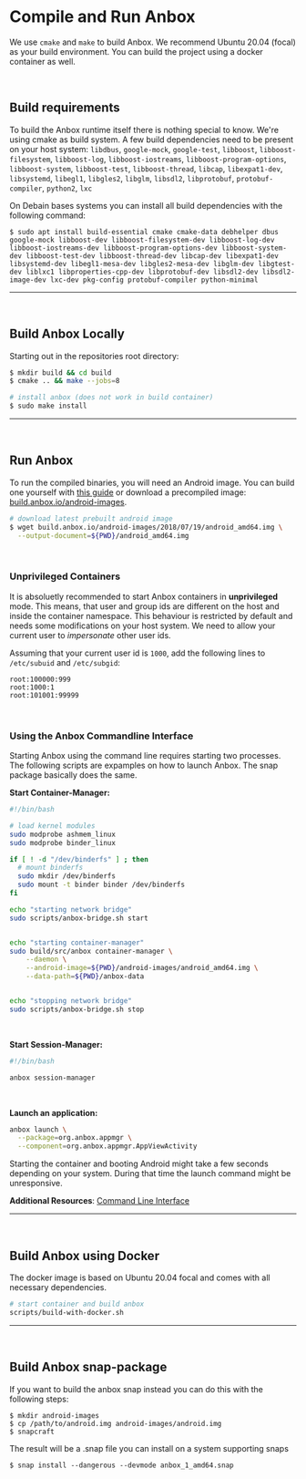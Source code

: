# Compile and Run Anbox
We use `cmake` and `make` to build Anbox. We recommend Ubuntu 20.04 (focal) as your build environment.
You can build the project using a docker container as well.

&nbsp;
## **Build requirements**
To build the Anbox runtime itself there is nothing special to know. We're using
cmake as build system. A few build dependencies need to be present on your host
system:
`libdbus`, 
`google-mock`, 
`google-test`, 
`libboost`, 
`libboost-filesystem`, 
`libboost-log`, 
`libboost-iostreams`, 
`libboost-program-options`, 
`libboost-system`, 
`libboost-test`, 
`libboost-thread`, 
`libcap`, 
`libexpat1-dev`, 
`libsystemd`, 
`libegl1`, 
`libgles2`, 
`libglm`, 
`libsdl2`, 
`libprotobuf`, 
`protobuf-compiler`, 
`python2`, 
`lxc`

On Debain bases systems you can install all build dependencies with the following
command:
```
$ sudo apt install build-essential cmake cmake-data debhelper dbus google-mock libboost-dev libboost-filesystem-dev libboost-log-dev libboost-iostreams-dev libboost-program-options-dev libboost-system-dev libboost-test-dev libboost-thread-dev libcap-dev libexpat1-dev libsystemd-dev libegl1-mesa-dev libgles2-mesa-dev libglm-dev libgtest-dev liblxc1 libproperties-cpp-dev libprotobuf-dev libsdl2-dev libsdl2-image-dev lxc-dev pkg-config protobuf-compiler python-minimal
```

____
&nbsp;
## **Build Anbox Locally**
Starting out in the repositories root directory:
```sh
$ mkdir build && cd build
$ cmake .. && make --jobs=8

# install anbox (does not work in build container)
$ sudo make install
```

____
&nbsp;
## **Run Anbox**
To run the compiled binaries, you will need an Android image.
You can build one yourself with [this guide](docs/build-android.md) or download a precompiled image: [build.anbox.io/android-images](https://build.anbox.io/android-images/).
```sh
# download latest prebuilt android image
$ wget build.anbox.io/android-images/2018/07/19/android_amd64.img \
  --output-document=${PWD}/android_amd64.img
```

&nbsp;
### **Unprivileged Containers**
It is absoluetly recommended to start Anbox containers in **unprivileged** mode. This means, that user and group ids are different on the host and inside the container namespace. This behaviour is restricted by default and needs some modifications on your host system. We need to allow your current user to *impersonate* other user ids.

Assuming that your current user id is `1000`, add the following lines to `/etc/subuid` and `/etc/subgid`:
```
root:100000:999
root:1000:1
root:101001:99999
```

&nbsp;
### **Using the Anbox Commandline Interface**
Starting Anbox using the command line requires starting two processes. The following scripts are expamples on how to launch Anbox. The snap package basically does the same.

**Start Container-Manager:**
```sh
#!/bin/bash

# load kernel modules
sudo modprobe ashmem_linux
sudo modprobe binder_linux

if [ ! -d "/dev/binderfs" ] ; then
  # mount binderfs 
  sudo mkdir /dev/binderfs
  sudo mount -t binder binder /dev/binderfs
fi

echo "starting network bridge"
sudo scripts/anbox-bridge.sh start


echo "starting container-manager"
sudo build/src/anbox container-manager \
    --daemon \
    --android-image=${PWD}/android-images/android_amd64.img \
    --data-path=${PWD}/anbox-data


echo "stopping network bridge"
sudo scripts/anbox-bridge.sh stop
```
&nbsp;

**Start Session-Manager:**
```sh
#!/bin/bash

anbox session-manager
```
&nbsp;

**Launch an application:**
```sh
anbox launch \
  --package=org.anbox.appmgr \
  --component=org.anbox.appmgr.AppViewActivity
```
Starting the container and booting Android might take a few seconds depending on your system. During that time the launch command might be unresponsive.

**Additional Resources**: [Command Line Interface](cli.md)

____
&nbsp;
## **Build Anbox using Docker**
The docker image is based on Ubuntu 20.04 focal and comes with all necessary dependencies.
```sh
# start container and build anbox
scripts/build-with-docker.sh
```


____
&nbsp;
## **Build Anbox snap-package**
If you want to build the anbox snap instead you can do this with the following
steps:

```
$ mkdir android-images
$ cp /path/to/android.img android-images/android.img
$ snapcraft
```

The result will be a .snap file you can install on a system supporting snaps

```
$ snap install --dangerous --devmode anbox_1_amd64.snap
```